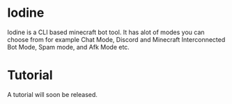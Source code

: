 # Iodine 
 Iodine is a CLI based minecraft bot tool.
 It has alot of modes you can choose from for example
 Chat Mode,
 Discord and Minecraft Interconnected Bot Mode,
 Spam mode,
 and Afk Mode etc.

# Tutorial 
  A tutorial will soon be released.
